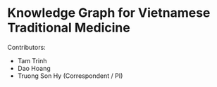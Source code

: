 # Knowledge Graph for Vietnamese Traditional Medicine

Contributors:
* Tam Trinh
* Dao Hoang
* Truong Son Hy (Correspondent / PI)
